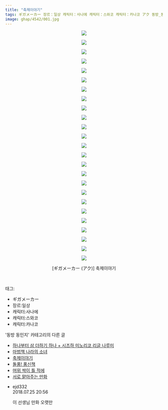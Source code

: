 ```yaml
---
title: "축제이야기"
tags: ギガメーカー 장르：일상 캐릭터：사나에 캐릭터：스와코 캐릭터：카나코 アク 동방_동인지
image: ghap/4542/001.jpg
---
```

<div class="article">
<p style="text-align: center; clear: none; float: none;"><img src="{{ site.nasurl }}/ghap/4542/001.jpg"/></p>
<p style="text-align: center; clear: none; float: none;"><img src="{{ site.nasurl }}/ghap/4542/002.jpg"/></p>
<p style="text-align: center; clear: none; float: none;"><img src="{{ site.nasurl }}/ghap/4542/003.jpg"/></p>
<p style="text-align: center; clear: none; float: none;"><img src="{{ site.nasurl }}/ghap/4542/004.jpg"/></p>
<p style="text-align: center; clear: none; float: none;"><img src="{{ site.nasurl }}/ghap/4542/005.jpg"/></p>
<p style="text-align: center; clear: none; float: none;"><img src="{{ site.nasurl }}/ghap/4542/006.jpg"/></p>
<p style="text-align: center; clear: none; float: none;"><img src="{{ site.nasurl }}/ghap/4542/007.jpg"/></p>
<p style="text-align: center; clear: none; float: none;"><img src="{{ site.nasurl }}/ghap/4542/008.jpg"/></p>
<p style="text-align: center; clear: none; float: none;"><img src="{{ site.nasurl }}/ghap/4542/009.jpg"/></p>
<p style="text-align: center; clear: none; float: none;"><img src="{{ site.nasurl }}/ghap/4542/010.jpg"/></p>
<p style="text-align: center; clear: none; float: none;"><img src="{{ site.nasurl }}/ghap/4542/011.jpg"/></p>
<p style="text-align: center; clear: none; float: none;"><img src="{{ site.nasurl }}/ghap/4542/012.jpg"/></p>
<p style="text-align: center; clear: none; float: none;"><img src="{{ site.nasurl }}/ghap/4542/013.jpg"/></p>
<p style="text-align: center; clear: none; float: none;"><img src="{{ site.nasurl }}/ghap/4542/014.jpg"/></p>
<p style="text-align: center; clear: none; float: none;"><img src="{{ site.nasurl }}/ghap/4542/015.jpg"/></p>
<p style="text-align: center; clear: none; float: none;"><img src="{{ site.nasurl }}/ghap/4542/016.jpg"/></p>
<p style="text-align: center; clear: none; float: none;"><img src="{{ site.nasurl }}/ghap/4542/017.jpg"/></p>
<p style="text-align: center; clear: none; float: none;"><img src="{{ site.nasurl }}/ghap/4542/018.jpg"/></p>
<p style="text-align: center; clear: none; float: none;"><img src="{{ site.nasurl }}/ghap/4542/019.jpg"/></p>
<p style="text-align: center; clear: none; float: none;"><img src="{{ site.nasurl }}/ghap/4542/020.jpg"/></p>
<p style="text-align: center; clear: none; float: none;"><img src="{{ site.nasurl }}/ghap/4542/021.jpg"/></p>
<p style="text-align: center; clear: none; float: none;"><img src="{{ site.nasurl }}/ghap/4542/022.jpg"/></p>
<p style="text-align: center; clear: none; float: none;"><img src="{{ site.nasurl }}/ghap/4542/023.jpg"/></p>
<p style="text-align: center; clear: none; float: none;"><img src="{{ site.nasurl }}/ghap/4542/024.jpg"/></p>
<p style="text-align: center; clear: none; float: none;"><img src="{{ site.nasurl }}/ghap/4542/025.jpg"/></p>
<p style="text-align: center; clear: none; float: none;">[ギガメーカー (アク)] 축제이야기</p>
<p><br/></p>
</div><div class="tagTrail">
<p>태그: </p>
<ul>
<li>ギガメーカー</li>
<li>장르:일상</li>
<li>캐릭터:사나에</li>
<li>캐릭터:스와코</li>
<li>캐릭터:카나코</li>
</ul>
</div><div class="another">
<p>'동방 동인지' 카테고리의 다른 글</p>
<ul>
<li><a href="/2018-07-23-ghap_4544">하나부터 삼 더하기 하나 + 시즈하 미노리코 리글 나루미</a></li>
<li><a href="/2018-07-23-ghap_4543">마법책 나라의 소녀</a></li>
<li><a href="/2018-07-23-ghap_4542">축제이야기</a></li>
<li><a href="/2018-07-23-ghap_4541">돌풍! 풍신책</a></li>
<li><a href="/2018-07-21-ghap_4538">머위 싹이 틀 적에</a></li>
<li><a href="/2018-07-21-ghap_4537">서로 맡아주는 만화</a></li>
</ul>
</div><div class="cb_module cb_fluid">
<div class="cb_wrt cb_profile">
<div class="comment">
<ul>
<li class="cb_thumb_off" id="comment15293712">
<div class="cb_comment_area">
<div class="cb_info_area">
<div class="cb_section">
<span class="cb_nick_name">ejd332</span>
</div>
<div class="cb_section">
<span class="cb_date">2018.07.25 20:56 </span>
</div>
</div>
<div class="cb_dsc_comment">
<p class="cb_dsc">
											이 선생님 만화 오랫만
										</p>
</div>
</div></li>
</ul>
</div>
</div><!-- commentList close -->
</div>